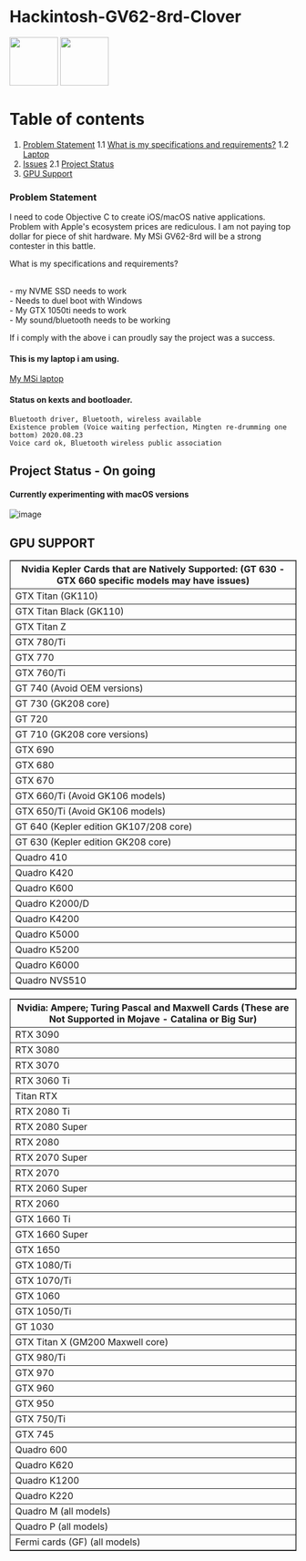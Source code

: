 # Hackintosh-GV62-8rd-Clover

<div>
<img src="https://www.svgrepo.com/show/148371/clover.svg" height=85px>
<img src="https://www.svgrepo.com/show/7385/apple.svg" height=85px>
</div>


# Table of contents

1. [Problem Statement](#problem)
  1.1 [What is my specifications and requirements?](#problem)
  1.2 [Laptop](#laptop)
2. [Issues](#issues)
  2.1 [Project Status](#status)
3. [GPU Support](#gpu)

### Problem Statement
<p><a name="problem"></a>
I need to code Objective C to create iOS/macOS native applications. <br>
Problem with Apple's ecosystem prices are rediculous. I am not paying top dollar for piece of shit hardware. My MSi GV62-8rd will be a strong contester in this battle.
  
<br>
  
What is my specifications and requirements? <a name="specs"></a><br>
  
<br>
- my NVME SSD needs to work <br>
- Needs to duel boot with Windows <br>
- My GTX 1050ti needs to work<br>
- My sound/bluetooth needs to be working<br>

If i comply with the above i can proudly say the project was a success.

</p>

#### This is my laptop i am using. <a name="laptop"></a>
<a href="https://www.msi.com/Laptop/GV62-8RD/Specification" >My MSi laptop</a>

#### Status on kexts and bootloader.<a name="issues"></a>
````
Bluetooth driver, Bluetooth, wireless available
Existence problem (Voice waiting perfection, Mingten re-drumming one bottom) 2020.08.23
Voice card ok, Bluetooth wireless public association
````

## Project Status - On going <a name="status"></a>
#### Currently experimenting with macOS versions

![image](https://user-images.githubusercontent.com/45560312/132132436-1017714f-691d-4991-bc05-5e9a5ec15c2c.png)


## GPU SUPPORT <a name="gpu"></a>

<table border="1">
  
<tr><th>Nvidia Kepler Cards that are Natively Supported: (GT 630 - GTX 660 specific models may have issues)</th></tr>

<tr><td>GTX Titan (GK110)</td></tr>

<tr><td>GTX Titan Black (GK110)</td></tr>

<tr><td>GTX Titan Z</td></tr>

<tr><td>GTX 780/Ti</td></tr>

<tr><td>GTX 770</td></tr>

<tr><td>GTX 760/Ti</td></tr>

<tr><td>GT 740 (Avoid OEM versions)</td></tr>

<tr><td>GT 730 (GK208 core)</td></tr>

<tr><td>GT 720</td></tr>

<tr><td>GT 710 (GK208 core versions)</td></tr>

<tr><td>GTX 690</td></tr>

<tr><td>GTX 680</td></tr>

<tr><td>GTX 670</td></tr>

<tr><td>GTX 660/Ti (Avoid GK106 models)</td></tr>

<tr><td>GTX 650/Ti (Avoid GK106 models)</td></tr>

<tr><td>GT 640 (Kepler edition GK107/208 core)</td></tr>

<tr><td>GT 630 (Kepler edition GK208 core)</td></tr>

<tr><td>Quadro 410</td></tr>

<tr><td>Quadro K420</td></tr>

<tr><td>Quadro K600</td></tr>

<tr><td>Quadro K2000/D</td></tr>

<tr><td>Quadro K4200</td></tr>

<tr><td>Quadro K5000</td></tr>

<tr><td>Quadro K5200</td></tr>

<tr><td>Quadro K6000</td></tr>

<tr><td>Quadro NVS510</td></tr>

</table>

<table border="1">
<tr><th>Nvidia: Ampere; Turing Pascal and Maxwell Cards (These are Not Supported in Mojave - Catalina or Big Sur)</th></tr>
<tr><td>RTX 3090</td></tr>
<tr><td>RTX 3080</td></tr>
<tr><td>RTX 3070</td></tr>
<tr><td>RTX 3060 Ti</td></tr>
<tr><td>Titan RTX</td></tr>
<tr><td>RTX 2080 Ti</td></tr>
<tr><td>RTX 2080 Super</td></tr>
<tr><td>RTX 2080</td></tr>
<tr><td>RTX 2070 Super</td></tr>
<tr><td>RTX 2070</td></tr>
<tr><td>RTX 2060 Super</td></tr>
<tr><td>RTX 2060</td></tr>
<tr><td>GTX 1660 Ti</td></tr>
<tr><td>GTX 1660 Super</td></tr>
<tr><td>GTX 1650</td></tr>
<tr><td>GTX 1080/Ti</td></tr>
<tr><td>GTX 1070/Ti</td></tr>
<tr><td>GTX 1060</td></tr>
<tr><td>GTX 1050/Ti</td></tr>
<tr><td>GT 1030</td></tr>
<tr><td>GTX Titan X (GM200 Maxwell core)</td></tr>
<tr><td>GTX 980/Ti</td></tr>
<tr><td>GTX 970</td></tr>
<tr><td>GTX 960</td></tr>
<tr><td>GTX 950</td></tr>
<tr><td>GTX 750/Ti</td></tr>
<tr><td>GTX 745</td></tr>
<tr><td>Quadro 600</td></tr>
<tr><td>Quadro K620</td></tr>
<tr><td>Quadro K1200</td></tr>
<tr><td>Quadro K220</td></tr>
<tr><td>Quadro M (all models)</td></tr>
<tr><td>Quadro P (all models)</td></tr>
<tr><td>Fermi cards (GF) (all models)</td></tr>
</table>
